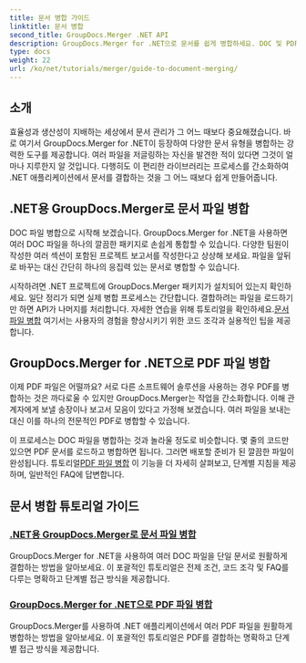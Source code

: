 ```yaml
---
title: 문서 병합 가이드
linktitle: 문서 병합
second_title: GroupDocs.Merger .NET API
description: GroupDocs.Merger for .NET으로 문서를 쉽게 병합하세요. DOC 및 PDF 파일을 효과적으로 병합하는 방법에 대한 단계별 튜토리얼을 살펴보세요.
type: docs
weight: 22
url: /ko/net/tutorials/merger/guide-to-document-merging/
---
```

## 소개

효율성과 생산성이 지배하는 세상에서 문서 관리가 그 어느 때보다 중요해졌습니다. 바로 여기서 GroupDocs.Merger for .NET이 등장하여 다양한 문서 유형을 병합하는 강력한 도구를 제공합니다. 여러 파일을 저글링하는 자신을 발견한 적이 있다면 그것이 얼마나 지루한지 알 것입니다. 다행히도 이 편리한 라이브러리는 프로세스를 간소화하여 .NET 애플리케이션에서 문서를 결합하는 것을 그 어느 때보다 쉽게 만들어줍니다.

## .NET용 GroupDocs.Merger로 문서 파일 병합

DOC 파일 병합으로 시작해 보겠습니다. GroupDocs.Merger for .NET을 사용하면 여러 DOC 파일을 하나의 깔끔한 패키지로 손쉽게 통합할 수 있습니다. 다양한 팀원이 작성한 여러 섹션이 포함된 프로젝트 보고서를 작성한다고 상상해 보세요. 파일을 앞뒤로 바꾸는 대신 간단히 하나의 응집력 있는 문서로 병합할 수 있습니다. 

 시작하려면 .NET 프로젝트에 GroupDocs.Merger 패키지가 설치되어 있는지 확인하세요. 일단 정리가 되면 실제 병합 프로세스는 간단합니다. 결합하려는 파일을 로드하기만 하면 API가 나머지를 처리합니다. 자세한 연습을 위해 튜토리얼을 확인하세요.[문서 파일 병합](./merge-document-files/) 여기서는 사용자의 경험을 향상시키기 위한 코드 조각과 실용적인 팁을 제공합니다.

## GroupDocs.Merger for .NET으로 PDF 파일 병합

이제 PDF 파일은 어떨까요? 서로 다른 소프트웨어 솔루션을 사용하는 경우 PDF를 병합하는 것은 까다로울 수 있지만 GroupDocs.Merger는 작업을 간소화합니다. 이해 관계자에게 보낼 송장이나 보고서 모음이 있다고 가정해 보겠습니다. 여러 파일을 보내는 대신 이를 하나의 전문적인 PDF로 병합할 수 있습니다.

 이 프로세스는 DOC 파일을 병합하는 것과 놀라울 정도로 비슷합니다. 몇 줄의 코드만 있으면 PDF 문서를 로드하고 병합하면 됩니다. 그러면 배포할 준비가 된 깔끔한 파일이 완성됩니다. 튜토리얼[PDF 파일 병합](./merge-pdf-files/) 이 기능을 더 자세히 살펴보고, 단계별 지침을 제공하며, 일반적인 FAQ에 답변합니다.

## 문서 병합 튜토리얼 가이드
### [.NET용 GroupDocs.Merger로 문서 파일 병합](./merge-document-files/)
GroupDocs.Merger for .NET을 사용하여 여러 DOC 파일을 단일 문서로 원활하게 결합하는 방법을 알아보세요. 이 포괄적인 튜토리얼은 전제 조건, 코드 조각 및 FAQ를 다루는 명확하고 단계별 접근 방식을 제공합니다.
### [GroupDocs.Merger for .NET으로 PDF 파일 병합](./merge-pdf-files/)
GroupDocs.Merger를 사용하여 .NET 애플리케이션에서 여러 PDF 파일을 원활하게 병합하는 방법을 알아보세요. 이 포괄적인 튜토리얼은 PDF를 결합하는 명확하고 단계별 접근 방식을 제공합니다.